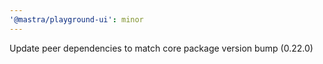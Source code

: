 ```yaml
---
'@mastra/playground-ui': minor
---
```


Update peer dependencies to match core package version bump (0.22.0)
